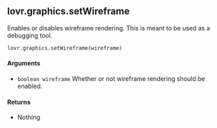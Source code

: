 <!--
category: reference
-->

lovr.graphics.setWireframe
---

Enables or disables wireframe rendering.  This is meant to be used as a debugging tool.

    lovr.graphics.setWireframe(wireframe)

#### Arguments

- `boolean wireframe` Whether or not wireframe rendering should be enabled.

#### Returns

- Nothing
